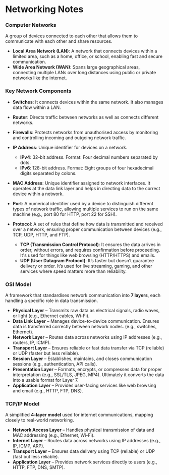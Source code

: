 # Networking Notes

### Computer Networks 

A group of devices connected to each other that allows them to communicate with each other and share resources.

- **Local Area Network (LAN)**: A network that connects devices within a limited area, such as a home, office, or school, enabling fast and secure communication.
- **Wide Area Network (WAN)**: Spans large geographical areas, connecting multiple LANs over long distances using public or private networks like the internet.


### Key Network Components

- **Switches**: It connects devices within the same network. It also manages data flow within a LAN.

- **Router**: Directs traffic between networks as well as connects different networks.

- **Firewalls**: Protects networks from unauthorised access by monitoring and controlling incoming and outgoing network traffic.

- **IP Address**: Unique identifier for devices on a network.
    - **IPv4**: 32-bit address. Format: Four decimal numbers separated by dots.
    - **IPv6**: 128-bit address. Format: Eight groups of four hexadecimal digits separated by colons.

- **MAC Address**: Unique identifier assigned to network interfaces. It operates at the data link layer and helps in directing data to the correct device within a network.

- **Port**: A numerical identifier used by a device to distinguish different types of network traffic, allowing multiple services to run on the same machine (e.g., port 80 for HTTP, port 22 for SSH).

- **Protocol**: A set of rules that define how data is transmitted and received over a network, ensuring proper communication between devices (e.g., TCP, UDP, HTTP, and FTP).
    - **TCP (Transmission Control Protocol)**: It ensures the data arrives in order, without errors, and requires confirmation before proceeding. It's used for things like web browsing (HTTP/HTTPS) and emails.
    - **UDP (User Datagram Protocol)**: It’s faster but doesn’t guarantee delivery or order. It’s used for live streaming, gaming, and other services where speed matters more than reliability.

### OSI Model   

A framework that standardises network communication into **7 layers**, each handling a specific role in data transmission.  

- **Physical Layer** – Transmits raw data as electrical signals, radio waves, or light (e.g., Ethernet cables, Wi-Fi).  
- **Data Link Layer** – Manages device-to-device communication. Ensures data is transferred correctly between network nodes. (e.g., switches, Ethernet).  
- **Network Layer** – Routes data across networks using IP addresses (e.g., routers, IP, ICMP).  
- **Transport Layer** – Ensures reliable or fast data transfer via TCP (reliable) or UDP (faster but less reliable).  
- **Session Layer** – Establishes, maintains, and closes communication sessions (e.g., authentication, API calls).  
- **Presentation Layer** – Formats, encrypts, or compresses data for proper interpretation (e.g., SSL/TLS, JPEG, MP4). Ultimately it converts the data into a usable format for Layer 7.
- **Application Layer** – Provides user-facing services like web browsing and email (e.g., HTTP, FTP, DNS).  


### TCP/IP Model   

A simplified **4-layer model** used for internet communications, mapping closely to real-world networking.  

- **Network Access Layer** – Handles physical transmission of data and MAC addressing (e.g., Ethernet, Wi-Fi).  
- **Internet Layer** – Routes data across networks using IP addresses (e.g., IP, ICMP, ARP).  
- **Transport Layer** – Ensures data delivery using TCP (reliable) or UDP (fast but less reliable).  
- **Application Layer** – Provides network services directly to users (e.g., HTTP, FTP, DNS, SMTP).  


